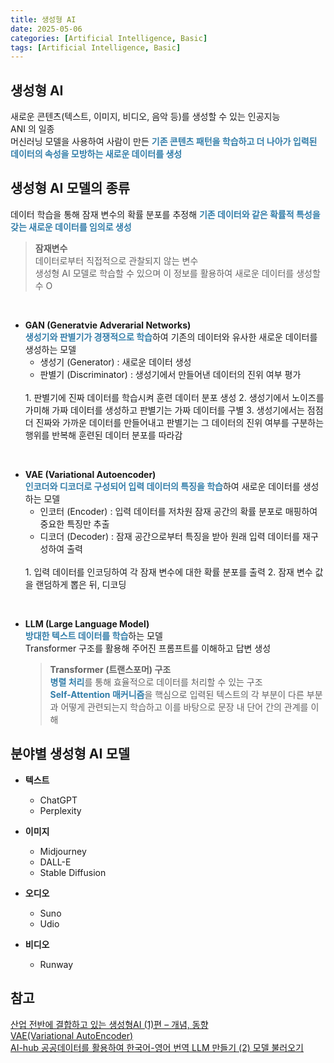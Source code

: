 ```yaml
---
title: 생성형 AI
date: 2025-05-06
categories: [Artificial Intelligence, Basic]
tags: [Artificial Intelligence, Basic]
---
```


## 생성형 AI
새로운 콘텐츠(텍스트, 이미지, 비디오, 음악 등)를 생성할 수 있는 인공지능  
ANI 의 일종  
머신러닝 모델을 사용하여 사람이 만든 <span style="color:#337ea9">__기존 콘텐츠 패턴을 학습하고 더 나아가 입력된 데이터의 속성을 모방하는 새로운 데이터를 생성__</span>


## 생성형 AI 모델의 종류
데이터 학습을 통해 잠재 변수의 확률 분포를 추정해 <span style="color:#337ea9">__기존 데이터와 같은 확률적 특성을 갖는 새로운 데이터를 임의로 생성__</span>

<blockquote class="prompt-info">
    <p>
        <b>잠재변수</b><br>
        데이터로부터 직접적으로 관찰되지 않는 변수<br>
        생성형 AI 모델로 학습할 수 있으며 이 정보를 활용하여 새로운 데이터를 생성할 수 O
    </p>
</blockquote>
<br>

- __GAN (Generatvie Adverarial Networks)__  
<span style="color:#337ea9">__생성기와 판별기가 경쟁적으로 학습__</span>하여 기존의 데이터와 유사한 새로운 데이터를 생성하는 모델  
    - 생성기 (Generator) : 새로운 데이터 생성
    - 판별기 (Discriminator)  : 생성기에서 만들어낸 데이터의 진위 여부 평가  
    <br>
    1. 판별기에 진짜 데이터를 학습시켜 훈련 데이터 분포 생성  
    2. 생성기에서 노이즈를 가미해 가짜 데이터를 생성하고 판별기는 가짜 데이터를 구별  
    3. 생성기에서는 점점 더  진짜와 가까운 데이터를 만들어내고 판별기는 그 데이터의 진위 여부를 구분하는 행위를 반복해 훈련된 데이터 분포를 따라감  
<br>

- __VAE (Variational Autoencoder)__  
<span style="color:#337ea9">__인코더와 디코더로 구성되어 입력 데이터의 특징을 학습__</span>하여 새로운 데이터를 생성하는 모델  
    - 인코터 (Encoder) : 입력 데이터를 저차원 잠재 공간의 확률 분포로 매핑하여 중요한 특징만 추출  
    - 디코더 (Decoder) : 잠재 공간으로부터 특징을 받아 원래 입력 데이터를 재구성하여 출력  
    <br>
    1. 입력 데이터를 인코딩하여 각 잠재 변수에 대한 확률 분포를 출력  
    2. 잠재 변수 값을 랜덤하게 뽑은 뒤, 디코딩  
<br>

- __LLM (Large Language Model)__  
<span style="color:#337ea9">__방대한 텍스트 데이터를 학습__</span>하는 모델  
Transformer 구조를 활용해 주어진 프롬프트를 이해하고 답변 생성  
    <blockquote class="prompt-info">
        <p>
            <b>Transformer (트랜스포머) 구조</b><br>
            <span style="color:#337ea9"><b>병렬 처리</b></span>를 통해 효율적으로 데이터를 처리할 수 있는 구조<br>
            <span style="color:#337ea9"><b>Self-Attention 매커니즘</b></span>을 핵심으로 입력된 텍스트의 각 부분이 다른 부분과 어떻게 관련되는지 학습하고 이를 바탕으로 문장 내 단어 간의 관계를 이해
        </p>
    </blockquote>


## 분야별 생성형 AI 모델
- __텍스트__  
    - ChatGPT
    - Perplexity  

- __이미지__  
    - Midjourney
    - DALL-E
    - Stable Diffusion  

- __오디오__  
    - Suno
    - Udio  

- __비디오__  
    - Runway  


##  참고
[산업 전반에 결합하고 있는 생성형AI (1)편 – 개념, 동향](https://ahha.ai/2023/11/17/genai1/)  
[VAE(Variational AutoEncoder)](https://gaussian37.github.io/dl-concept-vae/)  
[AI-hub 공공데이터를 활용하여 한국어-영어 번역 LLM 만들기 (2) 모델 불러오기](https://bestkcs1234.tistory.com/85)  